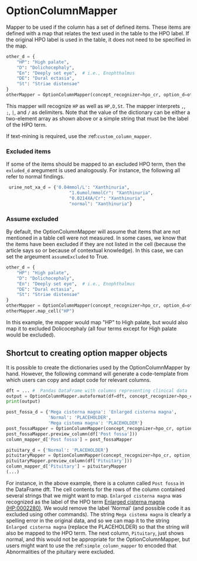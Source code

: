 # OptionColumnMapper


Mapper to be used if the column has a set of defined items. These items are defined with a map that relates the text used in the
table to the HPO label. If the original HPO label is used in the table, it does not need to be specified in the map.

```python title="OptionColumnMapper constructor"
other_d = {
    "HP": "High palate",
    "D": "Dolichocephaly",
    "En": "Deeply set eye",  # i.e., Enophthalmus
    "DE": "Dural ectasia",
    "St": "Striae distensae"
}
otherMapper = OptionColumnMapper(concept_recognizer=hpo_cr, option_d=other_d)
```

This mapper will recognize ``HP`` as well as ``HP,D,St``. The mapper interprets
``,``,  ``;``, ``|``, and ``/`` as delimiters. Note that the value of the dictionary
can be either a two-element array as shown above or a simple string that must be the
label of the HPO term.

If text-mining is required, use the :ref:`custom_column_mapper`.


### Excluded items

If some of the items should be mapped to an excluded HPO term, then the `exluded_d` aregument is used analogously. For instance, the following all refer to normal findings.

```python title="OptionColumnMapper - excluded findings"
 urine_not_xa_d = {'0.04mmol/L': "Xanthinuria",
                        "1.6umol/mmolCr": "Xanthinuria",
                        "0.0214XA/Cr": "Xanthinuria",
                        "normal": "Xanthinuria"}
```

### Assume excluded

By default, the OptionColumnMapper will assume that items that are not mentioned in a table cell were not measured.
In some cases, we know that the items have been excluded if they are not listed in the cell (because the article says so or because of contextual knowledge).
In this case, we can set the argeument `assumeExcluded` to True.


```python title="OptionColumnMapper constructor"
other_d = {
    "HP": "High palate",
    "D": "Dolichocephaly",
    "En": "Deeply set eye",  # i.e., Enophthalmus
    "DE": "Dural ectasia",
    "St": "Striae distensae"
}
otherMapper = OptionColumnMapper(concept_recognizer=hpo_cr, option_d=other_d, assumeExcluded=True)
otherMapper.map_cell("HP")
```

In this example, the mapper would map "HP" to High palate, but would also map it to excluded Dolicocephaly (all four terms except for High palate would be excluded).


## Shortcut to creating option mapper objects


It is possible to create the dictionaries used by the OptionColumnMapper by hand.
However, the following command will generate a code-template from which users
can copy and adapt code for relevant columns.

```python title="OptionColumnMapper shortcut"
dft = ... #  Pandas DataFrame with columns representing clinical data
output = OptionColumnMapper.autoformat(df=dft, concept_recognizer=hpo_cr)
print(output)

post_fossa_d = {'Mega cisterna magna': 'Enlarged cisterna magna',
                'Normal': 'PLACEHOLDER',
                'Mega cistema magna': 'PLACEHOLDER'}
post_fossaMapper = OptionColumnMapper(concept_recognizer=hpo_cr, option_d=post_fossa_d)
post_fossaMapper.preview_column(df['Post fossa']))
column_mapper_d['Post fossa'] = post_fossaMapper

pituitary_d = {'Normal': 'PLACEHOLDER'}
pituitaryMapper = OptionColumnMapper(concept_recognizer=hpo_cr, option_d=pituitary_d)
pituitaryMapper.preview_column(df['Pituitary']))
column_mapper_d['Pituitary'] = pituitaryMapper
(...)
```

For instance, in the above example, there is a column called `Post fossa` in the DataFrame dft. The cell contents
for the rows of the column contained several strings that we might want to map. `Enlarged cisterna magna` was
recognized as the label of the HPO term
[Enlarged cisterna magna (HP:0002280)](https://hpo.jax.org/app/browse/term/HP:0002280).
We would remove the label 'Normal' (and possible code it as excluded using other commands). The
string `Mega cistema magna` is clearly a spelling error in the original data, and so we can map it
to the string `Enlarged cisterna magna` (replace the PLACEHOLDER) so that the string will also be mapped to the HPO term.
The next column, `Pituitary`, just shows normal, and this would not be appropriate for the OptionColumnMapper, but users
might want to use the :ref:`simple_column_mapper` to encoded that Abnormalities of the pituitary were excluded.